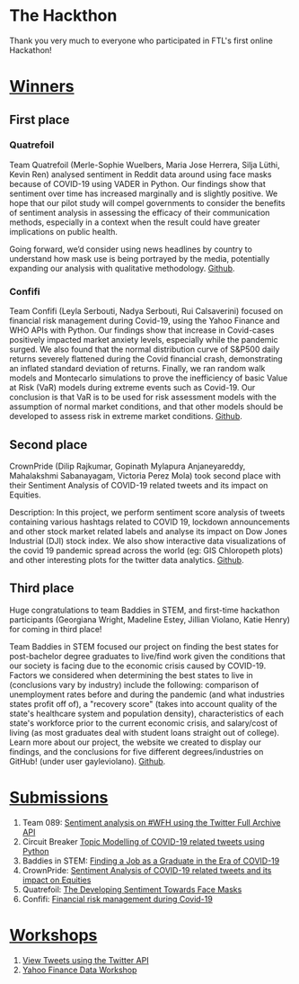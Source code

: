 # The Hackthon
Thank you very much to everyone who participated in FTL's first online Hackathon!

# [Winners](#winners)
## First place

### Quatrefoil
Team Quatrefoil (Merle-Sophie Wuelbers, Maria Jose Herrera, Silja Lüthi, Kevin Ren) analysed sentiment in Reddit data around using face masks because of COVID-19 using VADER in Python. Our findings show that sentiment over time has increased marginally and is slightly positive. We hope that our pilot study will compel governments to consider the benefits of sentiment analysis in assessing the efficacy of their communication methods, especially in a context when the result could have greater implications on public health.

Going forward, we’d consider using news headlines by country to understand how mask use is being portrayed by the media, potentially expanding our analysis with qualitative methodology. [Github](https://github.com/MSWulbers/FTL-Hackathon-0520-Team-Quatrefoil).

### Confifi
Team Confifi (Leyla Serbouti, Nadya Serbouti, Rui Calsaverini) focused on financial risk management during Covid-19, using the Yahoo Finance and WHO APIs with Python. Our findings show that increase in Covid-cases positively impacted market anxiety levels, especially while the pandemic surged. We also found that the normal distribution curve of S&P500 daily returns severely flattened during the Covid financial crash, demonstrating an inflated standard deviation of returns. Finally, we ran random walk models and Montecarlo simulations to prove the inefficiency of basic Value at Risk (VaR) models during extreme events such as Covid-19. Our conclusion is that VaR is to be used for risk assessment models with the assumption of normal market conditions, and that other models should be developed to assess risk in extreme market conditions. [Github](https://github.com/rgcalsaverini/confifi).

## Second place
CrownPride (Dilip Rajkumar, Gopinath Mylapura Anjaneyareddy, Mahalakshmi Sabanayagam, Victoria Perez Mola) took second place with their Sentiment Analysis of COVID-19 related tweets and its impact on Equities.

Description: In this project, we perform sentiment score analysis of tweets containing various hashtags related to COVID 19, lockdown announcements and other stock market related labels and analyse its impact on Dow Jones Industrial (DJI) stock index. We also show interactive data visualizations of the covid 19 pandemic spread across the world (eg: GIS Chloropeth plots) and other interesting plots for the twitter data analytics. [Github](https://github.com/maha-93/COVID19).

## Third place
Huge congratulations to team Baddies in STEM, and first-time hackathon participants (Georgiana Wright, Madeline Estey, Jillian Violano, Katie Henry) for coming in third place! 

Team Baddies in STEM focused our project on finding the best states for post-bachelor degree graduates to live/find work given the conditions that our society is facing due to the economic crisis caused by COVID-19. Factors we considered when determining the best states to live in (conclusions vary by industry) include the following: comparison of unemployment rates before and during the pandemic (and what industries states profit off of), a "recovery score" (takes into account quality of the state's healthcare system and population density), characteristics of each state's workforce prior to the current economic crisis, and salary/cost of living (as most graduates deal with student loans straight out of college). Learn more about our project, the website we created to display our findings, and the conclusions for five different degrees/industries on GitHub! (under user gayleviolano). [Github](https://github.com/gayleviolano/FTLHacks).

# [Submissions](#submissions)
1. Team 089: [Sentiment analysis on #WFH using the Twitter Full Archive API](https://github.com/karolinams/FTL-TopicModeling)
1. Circuit Breaker [Topic Modelling of COVID-19 related tweets using Python](https://github.com/wailunlim/circuit-breaker)
1. Baddies in STEM: [Finding a Job as a Graduate in the Era of COVID-19](https://github.com/gayleviolano/FTLHacks)
1. CrownPride: [Sentiment Analysis of COVID-19 related tweets and its impact on Equities](https://github.com/maha-93/COVID19)
1. Quatrefoil: [The Developing Sentiment Towards Face Masks](https://github.com/MSWulbers/FTL-Hackathon-0520-Team-Quatrefoil)
1. Confifi: [Financial risk management during Covid-19](https://github.com/rgcalsaverini/confifi)

# [Workshops](#workshops)
1. [View Tweets using the Twitter API](https://github.com/yoanad/ftl-twitter-workshop)
1. [Yahoo Finance Data Workshop](https://github.com/ashmibanerjee/FTL-bigdatahack-yahoo-starter/blob/master/FTL_finance_track.ipynb)
